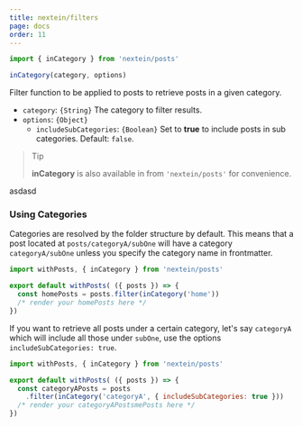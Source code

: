 ```yaml
---
title: nextein/filters
page: docs
order: 11
---
```


```js
import { inCategory } from 'nextein/posts'

inCategory(category, options)
```

Filter function to be applied to posts to retrieve posts in a given category.


- `category`: `{String}` The category to filter results.  
- `options`: `{Object}`  
    - `includeSubCategories`: `{Boolean}` Set to **true** to include posts in sub categories. Default: `false`.  


> Tip
>
> **inCategory** is also available in from `'nextein/posts'` for convenience.


asdasd

### Using Categories

Categories are resolved by the folder structure by default. This means that a post located at `posts/categoryA/subOne` will have a category `categoryA/subOne` unless you specify the category name in frontmatter. 

```js
import withPosts, { inCategory } from 'nextein/posts'

export default withPosts( ({ posts }) => { 
  const homePosts = posts.filter(inCategory('home'))
  /* render your homePosts here */ 
})

```

If you want to retrieve all posts under a certain category, let's say `categoryA` which will include all those under `subOne`, use the options `includeSubCategories: true`. 

```js
import withPosts, { inCategory } from 'nextein/posts'

export default withPosts( ({ posts }) => { 
  const categoryAPosts = posts
    .filter(inCategory('categoryA', { includeSubCategories: true }))
  /* render your categoryAPostsmePosts here */ 
})

```
